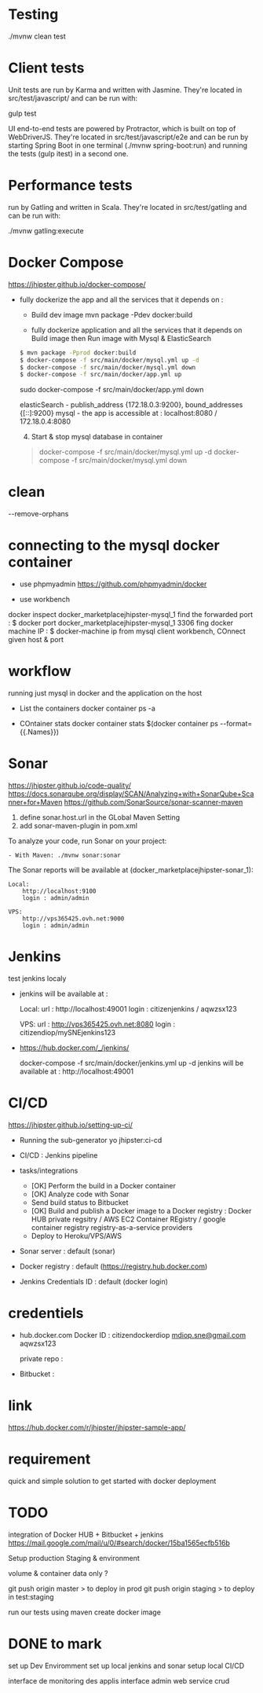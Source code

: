 # Testing

./mvnw clean test

# Client tests

Unit tests are run by Karma and written with Jasmine. They're located in src/test/javascript/ and can be run with:

gulp test

UI end-to-end tests are powered by Protractor, which is built on top of WebDriverJS. They're located in src/test/javascript/e2e
and can be run by starting Spring Boot in one terminal (./mvnw spring-boot:run) and running the tests (gulp itest) in a second one.

# Performance tests

run by Gatling and written in Scala. They're located in src/test/gatling and can be run with:

./mvnw gatling:execute


# Docker Compose
https://jhipster.github.io/docker-compose/

*  fully dockerize the app and all the services that it depends on :

	- Build dev image
	mvn package -Pdev docker:build
	
	- fully dockerize application and all the services that it depends on
	Build image then Run image with Mysql & ElasticSearch


	``` bash
	$ mvn package -Pprod docker:build
	$ docker-compose -f src/main/docker/mysql.yml up -d
	$ docker-compose -f src/main/docker/mysql.yml down
	$ docker-compose -f src/main/docker/app.yml up
	```
	
	sudo docker-compose -f src/main/docker/app.yml down
	
	
	elasticSearch -  publish_address {172.18.0.3:9200}, bound_addresses {[::]:9200}
	mysql - 
	 the app is accessible at :
	 localhost:8080 / 172.18.0.4:8080
	 
	 4. Start & stop mysql database in container
	 > docker-compose -f src/main/docker/mysql.yml up -d
	 > docker-compose -f src/main/docker/mysql.yml down

# clean 
--remove-orphans

# connecting to the mysql docker container 

* use phpmyadmin
https://github.com/phpmyadmin/docker

* use workbench

docker inspect docker_marketplacejhipster-mysql_1
find the forwarded port : $ docker port docker_marketplacejhipster-mysql_1 3306
fing docker machine IP : $ docker-machine ip
from mysql client workbench, COnnect given host & port


# workflow 
running just mysql in docker and the application on the host

* List the containers 
docker container ps -a

* COntainer stats
docker container stats $(docker container ps --format={{.Names}})

# Sonar

https://jhipster.github.io/code-quality/
https://docs.sonarqube.org/display/SCAN/Analyzing+with+SonarQube+Scanner+for+Maven
https://github.com/SonarSource/sonar-scanner-maven

1. define sonar.host.url in the GLobal Maven Setting 
2. add sonar-maven-plugin in pom.xml 


To analyze your code, run Sonar on your project:

	- With Maven: ./mvnw sonar:sonar

The Sonar reports will be available at (docker_marketplacejhipster-sonar_1): 
	
	Local:
		http://localhost:9100
		login : admin/admin

	VPS:
		http://vps365425.ovh.net:9000
		login : admin/admin

# Jenkins

test jenkins localy

* jenkins will be available at :

	Local:
		url : http://localhost:49001
		login : citizenjenkins / aqwzsx123

	VPS:
		url : http://vps365425.ovh.net:8080
		login : citizendiop/mySNEjenkins123
		
* https://hub.docker.com/_/jenkins/

	docker-compose -f src/main/docker/jenkins.yml up -d
	jenkins will be available at : http://localhost:49001


# CI/CD

https://jhipster.github.io/setting-up-ci/

* Running the sub-generator 
	yo jhipster:ci-cd

- CI/CD : Jenkins pipeline

- tasks/integrations		
	- [OK] Perform the build in a Docker container
	- [OK] Analyze code with Sonar
	- Send build status to Bitbucket
	- [OK]  Build and publish a Docker image to a Docker registry : 
			Docker HUB private regsitry / AWS EC2 Container REgistry / google container registry
			registry-as-a-service providers
	- Deploy to Heroku/VPS/AWS

- Sonar server : default (sonar)

- Docker registry : default (https://registry.hub.docker.com)

- Jenkins Credentials ID : default (docker login)

# credentiels

* hub.docker.com
	Docker ID : citizendockerdiop
	mdiop.sne@gmail.com
	aqwzsx123

	private repo : 
	
* Bitbucket :
	

# link 
https://hub.docker.com/r/jhipster/jhipster-sample-app/

# requirement 
 quick and simple solution to get started with docker deployment
 
# TODO

integration of Docker HUB + Bitbucket + jenkins
https://mail.google.com/mail/u/0/#search/docker/15ba1565ecfb516b

Setup production Staging & environment

volume & container data only ?

git push origin master > to deploy in prod
git push origin staging > to deploy in test:staging

 run our tests using maven
 create docker image
 
# DONE to mark
set up Dev Enviromment
	set up local jenkins and sonar
	setup local CI/CD
	
 interface de monitoring  des applis
 interface admin 
 web service crud
 
